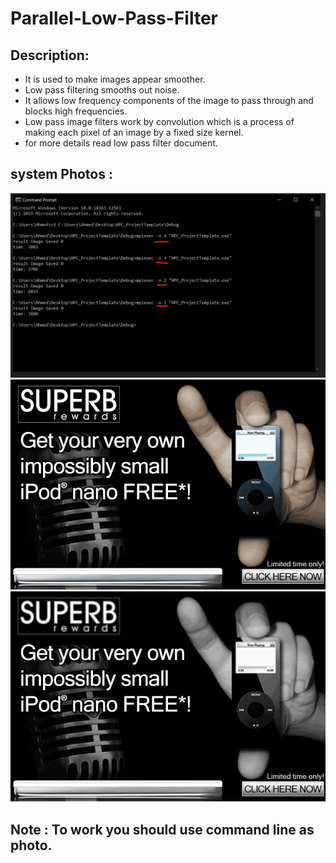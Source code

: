 # Parallel-Low-Pass-Filter
## Description:
- It is used to make images appear smoother. 
- Low pass filtering smooths out noise. 
- It allows low frequency components of the image to pass through and blocks high frequencies.
- Low pass image filters work by convolution which is a process of making each pixel of an image by a fixed size kernel.
- for more details read low pass filter document.
## system Photos :
![](commandrun.png)
![](test.png)
![](outputRes0.png)


## Note : To work you should use command line as photo.
